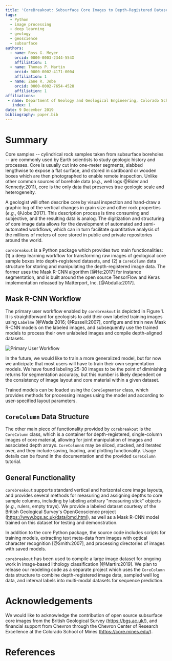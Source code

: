```yaml
---
title: 'CoreBreakout: Subsurface Core Images to Depth-Registered Datasets'
tags:
  - Python
  - image processing
  - deep learning
  - geology
  - geoscience
  - subsurface
authors:
  - name: Ross G. Meyer
    orcid: 0000-0003-2344-554X
    affiliation: 1
  - name: Thomas P. Martin
    orcid: 0000-0002-4171-0004
    affiliation: 1
  - name: Zane R. Jobe
    orcid: 0000-0002-7654-4528
    affiliation: 1
affiliations:
 - name: Department of Geology and Geological Engineering, Colorado School of Mines
   index: 1
date: 9 December 2019
bibliography: paper.bib
---
```


# Summary

Core samples -- cylindrical rock samples taken from subsurface boreholes -- are commonly used by Earth scientists to study geologic history and processes. Core is usually cut into one-meter segments, slabbed lengthwise to expose a flat surface, and stored in cardboard or wooden boxes which are then photographed to enable remote inspection. Unlike other common sources of borehole data (*e.g.*, well logs @Rider and Kennedy:2011), core is the only data that preserves true geologic scale and heterogeneity.

A geologist will often describe core by visual inspection and hand-draw a graphic log of the vertical changes in grain size and other rock properties (*e.g.*, @Jobe:2017). This description process is time consuming and subjective, and the resulting data is analog. The digitization and structuring of core image data allows for the development of automated and semi-automated workflows, which can in turn facilitate quantitative analysis of the millions of meters of core stored in public and private repositories around the world.

``corebreakout`` is a Python package which provides two main functionalities: (1) a deep learning workflow for transforming raw images of geological core sample boxes into depth-registered datasets, and (2) a `CoreColumn` data structure for storing and manipulating the depth-registered image data. The former uses the Mask R-CNN algorithm [@He:2017] for instance segmentation, and is built around the open source TensorFlow and Keras implementation released by Matterport, Inc. [@Abdulla:2017].


## Mask R-CNN Workflow

The primary user workflow enabled by ``corebreakout`` is depicted in Figure 1. It is straightforward for geologists to add their own labeled training images using ``Labelme`` [@Wada:2016; @Russell:2007], configure and train new Mask R-CNN models on the labeled images, and subsequently use the trained models to process their own unlabeled images and compile depth-aligned datasets.

![Primary User Workflow](JOSS_figure_workflow.png)

In the future, we would like to train a more generalized model, but for now we anticipate that most users will have to train their own segmentation models. We have found labeling 25-30 images to be the point of diminishing returns for segmentation accuracy, but this number is likely dependent on the consistency of image layout and core material within a given dataset.

Trained models can be loaded using the `CoreSegmenter` class, which provides methods for processing images using the model and according to user-specified layout parameters.

## `CoreColumn` Data Structure

The other main piece of functionality provided by `corebreakout` is the `CoreColumn` class, which is a container for depth-registered, single-column images of core material, allowing for joint manipulation of images and associated depth arrays. `CoreColumn`s may be sliced, stacked, and iterated over, and they include saving, loading, and plotting functionality. Usage details can be found in the documentation and the provided `CoreColumn` tutorial.   

## General Functionality

``corebreakout`` supports standard vertical and horizontal core image layouts, and provides several methods for measuring and assigning depths to core sample columns, including by labeling arbitrary "measuring stick" objects (*e.g.*, rulers, empty trays). We provide a labeled dataset courtesy of the British Geological Survey's OpenGeoscience project (https://www.bgs.ac.uk/data/bmd.html), as well as a Mask R-CNN model trained on this dataset for testing and demonstration.

In addition to the core Python package, the source code includes scripts for training models, extracting text meta-data from images with optical character recognition [@Smith:2007], and processing directories of images with saved models.

``corebreakout`` has been used to compile a large image dataset for ongoing work in image-based lithology classification [@Martin:2019]. We plan to release our modeling code as a separate project which uses the `CoreColumn` data structure to combine depth-registered image data, sampled well log data, and interval labels into multi-modal datasets for sequence prediction.


# Acknowledgements

We would like to acknowledge the contribution of open source subsurface core images from the British Geological Survey (https://bgs.ac.uk/), and financial support from Chevron through the Chevron Center of Research Excellence at the Colorado School of Mines (https://core.mines.edu/).


# References
